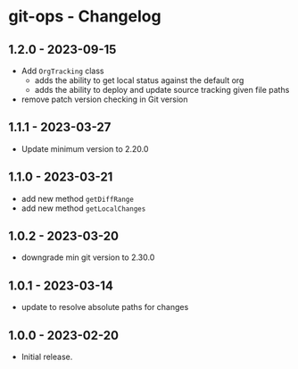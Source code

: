 # git-ops - Changelog

## 1.2.0 - 2023-09-15

- Add `OrgTracking` class
  - adds the ability to get local status against the default org
  - adds the ability to deploy and update source tracking given file paths
- remove patch version checking in Git version

## 1.1.1 - 2023-03-27

- Update minimum version to 2.20.0

## 1.1.0 - 2023-03-21

- add new method `getDiffRange`
- add new method `getLocalChanges`

## 1.0.2 - 2023-03-20

- downgrade min git version to 2.30.0

## 1.0.1 - 2023-03-14

- update to resolve absolute paths for changes

## 1.0.0 - 2023-02-20

- Initial release.

